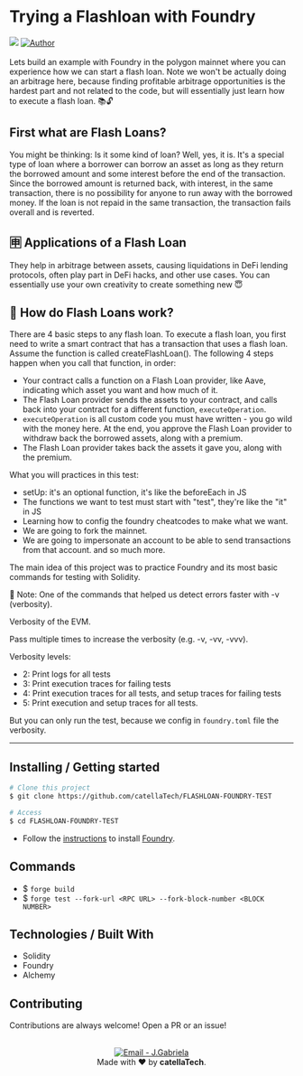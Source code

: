 # Trying a Flashloan with Foundry
<a href="https://github.com/catellaTech/FLASHLOAN-FOUNDRY-TEST/actions/workflows/test.yml"><img src="https://travis-ci.org/mpaland/printf.svg?branch=master"></a>
<a href="https://github.com/catellaTech" target="_blank">
    <img alt="Author" src="https://img.shields.io/badge/made%20by-CatellaTech-blueviolet?style=flat-square">
  </a>
<br>
<br>
Lets build an example with Foundry in the polygon mainnet where you can experience how we can start a flash loan. Note we won't be actually doing an arbitrage here, because finding profitable arbitrage opportunities is the hardest part and not related to the code, but will essentially just learn how to execute a flash loan.  📚🔓

## First what are Flash Loans?

You might be thinking: Is it some kind of loan? Well, yes, it is. It's a special type of loan where a borrower can borrow an asset as long as they return the borrowed amount and some interest before the end of the transaction. Since the borrowed amount is returned back, with interest, in the same transaction, there is no possibility for anyone to run away with the borrowed money. If the loan is not repaid in the same transaction, the transaction fails overall and is reverted.

## 🈸 Applications of a Flash Loan
They help in arbitrage between assets, causing liquidations in DeFi lending protocols, often play part in DeFi hacks, and other use cases. You can essentially use your own creativity to create something new 😇

## 🤔 How do Flash Loans work?
There are 4 basic steps to any flash loan. To execute a flash loan, you first need to write a smart contract that has a transaction that uses a flash loan. Assume the function is called createFlashLoan(). The following 4 steps happen when you call that function, in order:

- Your contract calls a function on a Flash Loan provider, like Aave, indicating which asset you want and how much of it.
- The Flash Loan provider sends the assets to your contract, and calls back into your contract for a different function, `executeOperation`.
- `executeOperation` is all custom code you must have written - you go wild with the money here. At the end, you approve the Flash Loan provider to withdraw back the borrowed assets, along with a premium.
- The Flash Loan provider takes back the assets it gave you, along with the premium.

What you will practices in this test:
- setUp: it's an optional function, it's like the beforeEach in JS
- The functions we want to test must start with "test", they're like the "it" in JS
- Learning how to config the foundry cheatcodes to make what we want. 
- We are going to fork the mainnet.
- We are going to impersonate an account to be able to send transactions from that account.
and so much more.

The main idea of this project was to practice Foundry and its most basic commands for testing with Solidity. 

🚨 Note: One of the commands that helped us detect errors faster with -v (verbosity).

Verbosity of the EVM.

Pass multiple times to increase the verbosity (e.g. -v, -vv, -vvv).

Verbosity levels:

- 2: Print logs for all tests
- 3: Print execution traces for failing tests
- 4: Print execution traces for all tests, and setup traces for failing tests
- 5: Print execution and setup traces for all tests.

But you can only run the test, because we config in `foundry.toml` file the verbosity.

<hr>
<h2> Installing / Getting started </h2>

```bash
# Clone this project
$ git clone https://github.com/catellaTech/FLASHLOAN-FOUNDRY-TEST

# Access
$ cd FLASHLOAN-FOUNDRY-TEST
``` 
- Follow the [instructions](https://book.getfoundry.sh/getting-started/installation.html) to install [Foundry](https://github.com/foundry-rs/foundry).

<h2>Commands</h2>

- $ `forge build`
- $ `forge test --fork-url <RPC URL> --fork-block-number <BLOCK NUMBER>`


<h2> Technologies / Built With </h2>

- Solidity
- Foundry
- Alchemy

<h2>Contributing</h2>
Contributions are always welcome! Open a PR or an issue!

<br>
<br>

<p align="center">
<a href="mailto:catellatech@gmail.com" target="_blank" >
  <img alt="Email - J.Gabriela" src="https://img.shields.io/badge/Email--%23F8952D?style=social&logo=gmail">
</a> 
<br/>
  Made with ❤️ by <b>catellaTech</b>.
<p/>